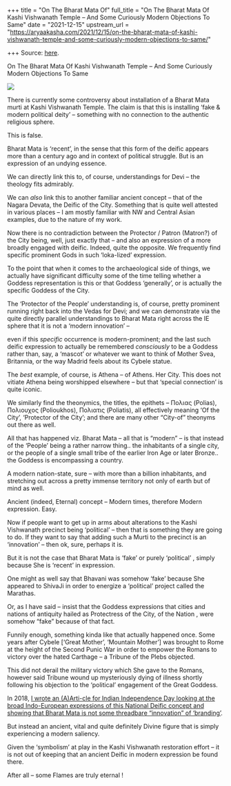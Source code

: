 +++
title = "On The Bharat Mata Of"
full_title = "On The Bharat Mata Of Kashi Vishwanath Temple – And Some Curiously Modern Objections To Same"
date = "2021-12-15"
upstream_url = "https://aryaakasha.com/2021/12/15/on-the-bharat-mata-of-kashi-vishwanath-temple-and-some-curiously-modern-objections-to-same/"

+++
Source: [here](https://aryaakasha.com/2021/12/15/on-the-bharat-mata-of-kashi-vishwanath-temple-and-some-curiously-modern-objections-to-same/).

On The Bharat Mata Of Kashi Vishwanath Temple – And Some Curiously Modern Objections To Same

![](https://aryaakasha.files.wordpress.com/2021/12/kashi-bharat-mata.png?w=606)

There is currently some controversy about installation of a Bharat Mata
murti at Kashi Vishwanath Temple. The claim is that this is installing
‘fake & modern political deity’ – something with no connection to the
authentic religious sphere.

This is false.

Bharat Mata is ‘recent’, in the sense that this form of the deific
appears more than a century ago and in context of political struggle.
But is an expression of an undying essence.

We can directly link this to, of course, understandings for Devi – the
theology fits admirably.

We can *also* link this to another familiar ancient concept – that of
the Nagara Devata, the Deific of the City. Something that is quite well
attested in various places – I am mostly familiar with NW and Central
Asian examples, due to the nature of my work.

Now there is no contradiction between the Protector / Patron (Matron?)
of the City being, well, just exactly that – and also an expression of a
more broadly engaged with deific. Indeed, quite the opposite. We
frequently find specific prominent Gods in such ‘loka-lized’ expression.

To the point that when it comes to the archaeological side of things, we
actually have significant difficulty some of the time telling whether a
Goddess representation is this or that Goddess ‘generally’, or is
actually the specific Goddess of the City.

The ‘Protector of the People’ understanding is, of course, pretty
prominent running right back into the Vedas for Devi; and we can
demonstrate via the quite directly parallel understandings to Bharat
Mata right across the IE sphere that it is not a ‘modern innovation’ –

even if this *specific* occurrence is modern-prominent; and the last
such deific expression to actually be remembered *consciously* to be a
Goddess rather than, say, a ‘mascot’ or whatever we want to think of
Mother Svea, Britannia, or the way Madrid feels about its Cybele statue.

The *best* example, of course, is Athena – of Athens. Her City. This
does not vitiate Athena being worshipped elsewhere – but that ‘special
connection’ is quite iconic.

We similarly find the theonymics, the titles, the epithets – Πολιας
(Polias), Πολιουχος (Polioukhos), Πολιατις (Poliatis), all effectively
meaning ‘Of the City’, ‘Protector of the City’; and there are many other
“City-of” theonyms out there as well.

All that has happened viz. Bharat Mata – all that is “modern” – is that
instead of the ‘People’ being a rather narrow thing.. the inhabitants of
a single city, or the people of a single small tribe of the earlier Iron
Age or later Bronze.. the Goddess is encompassing a country.

A modern nation-state, sure – with more than a billion inhabitants, and
stretching out across a pretty immense territory not only of earth but
of mind as well.

Ancient (indeed, Eternal) concept – Modern times, therefore Modern
expression. Easy.

Now if people want to get up in arms about alterations to the Kashi
Vishwanath precinct being ‘political’ – then that is something they are
going to do. If they want to say that adding such a Murti to the
precinct is an ‘innovation’ – then ok, sure, perhaps it is.

But it is not the case that Bharat Mata is ‘fake’ or purely ‘political’
, simply because She is ‘recent’ in expression.

One might as well say that Bhavani was somehow ‘fake’ because She
appeared to ShivaJi in order to energize a ‘political’ project called
the Marathas.

Or, as I have said – insist that the Goddess expressions that cities and
nations of antiquity hailed as Protectress of the City, of the Nation ,
were somehow “fake” because of that fact.

Funnily enough, something kinda like that actually happened once. Some
years after Cybele \[‘Great Mother’, ‘Mountain Mother’\] was brought to
Rome at the height of the Second Punic War in order to empower the
Romans to victory over the hated Carthage – a Tribune of the Plebs
objected.

This did not derail the military victory which She gave to the Romans,
however said Tribune wound up mysteriously dying of illness shortly
following his objection to the ‘political’ engagement of the Great
Goddess.

In 2018, [I wrote an (A)Arti-cle for Indian Independence Day looking at
the broad Indo-European expressions of this National Deific concept and
showing that Bharat Mata is not some threadbare “innovation” of
‘branding’](https://aryaakasha.com/2018/08/15/bharat-mata-and-the-indo-european-deific-of-national-identity/).

But instead an ancient, vital and quite definitely Divine figure that is
simply experiencing a modern saliency.

Given the ‘symbolism’ at play in the Kashi Vishwanath restoration effort
– it is not out of keeping that an ancient Deific in modern expression
be found there.

After all – some Flames are truly eternal !
